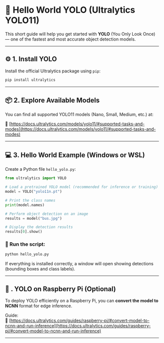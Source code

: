 # 🧠 Hello World YOLO (Ultralytics YOLO11)

This short guide will help you get started with **YOLO** (You Only Look Once) — one of the fastest and most accurate object detection models.

---

## ⚙️ 1. Install YOLO

Install the official Ultralytics package using `pip`:

```bash
pip install ultralytics
```

---

## 📦 2. Explore Available Models

You can find all supported YOLO11 models (Nano, Small, Medium, etc.) at:

🔗 [https://docs.ultralytics.com/models/yolo11/#supported-tasks-and-modes](https://docs.ultralytics.com/models/yolo11/#supported-tasks-and-modes)

---

## 💻 3. Hello World Example (Windows or WSL)

Create a Python file `hello_yolo.py`:

```python
from ultralytics import YOLO

# Load a pretrained YOLO model (recommended for inference or training)
model = YOLO("yolo11n.pt")

# Print the class names
print(model.names)

# Perform object detection on an image
results = model("bus.jpg")

# Display the detection results
results[0].show()
```

### 🐍 Run the script:
```bash
python hello_yolo.py
```

If everything is installed correctly, a window will open showing detections (bounding boxes and class labels).

---

## 🍓 . YOLO on Raspberry Pi (Optional)

To deploy YOLO efficiently on a Raspberry Pi, you can **convert the model to NCNN** format for edge inference.

Guide:  
🔗 [https://docs.ultralytics.com/guides/raspberry-pi/#convert-model-to-ncnn-and-run-inference](https://docs.ultralytics.com/guides/raspberry-pi/#convert-model-to-ncnn-and-run-inference)

---


